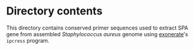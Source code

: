# Directory contents

This directory contains conserved primer sequences used to extract SPA gene from assembled *Staphylococcus aureus* genome using [exonerate](https://www.ebi.ac.uk/about/vertebrate-genomics/software/ipcress-manual)'s `ipcress` program. 